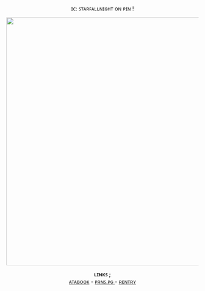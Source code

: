   <p align="center">
ɪᴄ: ꜱᴛᴀʀꜰᴀʟʟɴɪɢʜᴛ ᴏɴ ᴘɪɴ !
  </p>

<p align="center">
  <img width=650 src="https://cdn.discordapp.com/attachments/1069346277881561170/1379904782894104586/doomed.png?ex=68434179&is=6841eff9&hm=498e5733bca078251513f2364f0c918c413b6f3c4af4b4010e09db881884a9fb&"
"
</p>

<p align="center">
  <b>ʟɪɴᴋꜱ ; </b><br>
  <a href="https://xinz.atabook.org">ᴀᴛᴀʙᴏᴏᴋ</a> -
  <a href="https://en.pronouns.page/@xinz">ᴘʀɴꜱ.ᴘɢ </a> -
  <a href="https://rentry.co/sincerelyxin">ʀᴇɴᴛʀʏ</a>
  <br><br>
<!---
bleedingstars/bleedingstars is a ✨ special ✨ repository because its `README.md` (this file) appears on your GitHub profile.
You can click the Preview link to take a look at your changes.
--->

